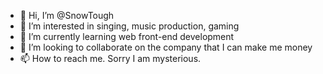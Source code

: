 - 👋 Hi, I’m @SnowTough
- 👀 I’m interested in singing, music production, gaming
- 🌱 I’m currently learning web front-end development
- 💞️ I’m looking to collaborate on the company that I can make me money 
- 📫 How to reach me. Sorry I am mysterious.

<!---
SnowTough/SnowTough is a ✨ special ✨ repository because its `README.md` (this file) appears on your GitHub profile.
You can click the Preview link to take a look at your changes.
--->
